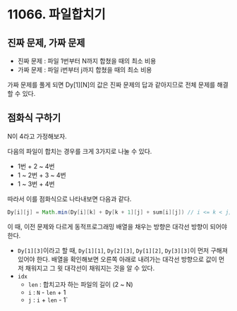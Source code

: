 # 11066. 파일합치기

## 진짜 문제, 가짜 문제

- 진짜 문제 : 파일 1번부터 N까지 합쳤을 때의 최소 비용
- 가짜 문제 : 파일 i번부터 j까지 합쳤을 때의 최소 비용

가짜 문제를 풀게 되면 Dy[1][N]의 값은 진짜 문제의 답과 같아지므로 전체 문제를 해결할 수 있다.

## 점화식 구하기

N이 4라고 가정해보자.

다음의 파일이 합치는 경우를 크게 3가지로 나눌 수 있다.

- 1번 + 2 ~ 4번
- 1 ~ 2번 + 3 ~ 4번
- 1 ~ 3번 + 4번

따라서 이를 점화식으로 나타내보면 다음과 같다.

```java
Dy[i][j] = Math.min(Dy[i][k] + Dy[k + 1][j] + sum[i][j]) // i <= k < j;
```

이 때, 이전 문제와 다르게 동적프로그래밍 배열을 채우는 방향은 대각선 방향이 되어야 한다.

- `Dy[1][3]`이라고 할 때, `Dy[1][1]`, `Dy[2][3]`, `Dy[1][2]`, `Dy[3][3]`이 먼저 구해져 있어야 한다. 배열을 확인해보면 오른쪽 아래로 내려가는 대각선 방향으로 값이 먼저 채워지고 그 윗 대각선이 채워지는 것을 알 수 있다.
- `idx`
    - `len` : 합치고자 하는 파일의 길이 (2 ~ N)
    - `i` : `N` - `len` + 1
    - `j` :  `i` + `len` - 1`
